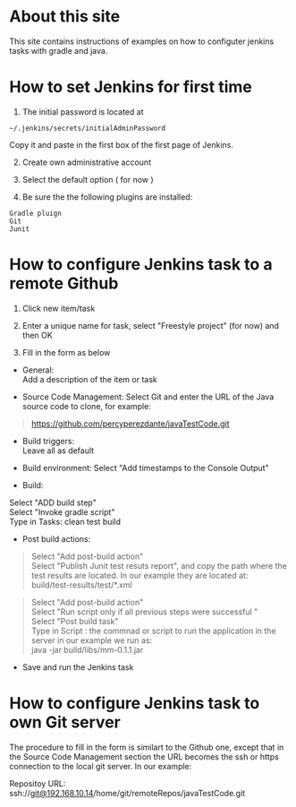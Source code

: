 
# About this site

This site contains instructions of examples on how to configuter jenkins tasks with gradle and java. 

# How to set Jenkins for first time

1. The initial password is located at

```console
~/.jenkins/secrets/initialAdminPassword
```
Copy it and paste in the first box of the first page of Jenkins.

2. Create own administrative account

3. Select the default option ( for now )

4. Be sure the the following plugins are installed:
```console
Gradle pluign
Git
Junit
```

# How to configure Jenkins task to a remote Github

1. Click new item/task

2. Enter a unique name for task, select "Freestyle project" (for now) and then OK

3. Fill in the form as below

- General:     
Add a description of the item or task

- Source Code Management: 
Select Git and enter the URL of the Java source code to clone, for example:
> https://github.com/percyperezdante/javaTestCode.git

- Build triggers:  
Leave all as default

- Build environment:
Select "Add timestamps to the Console Output"

- Build:

Select "ADD build step"\
Select "Invoke gradle script"\
Type in Tasks:  clean test build

- Post build actions:

>Select "Add post-build action"\
Select "Publish Junit test resuts report", and copy the path where 
the test results are located. In our example they are located at:\
build/test-results/test/*.xml


>Select "Add post-build action"\
Select "Run script only if all previous steps were successful	"\
Select "Post build task"\
Type in Script : the commnad or script to run the application in the server
in our example we run as:\
java -jar build/libs/mm-0.1.1.jar


- Save and run the Jenkins task

# How to configure Jenkins task to own Git server

The procedure to fill in the form  is similart to the Github one, except that
in the Source Code Management section the URL becomes the ssh or https connection
to the local git server. In our example:


Repositoy URL:\
ssh://git@192.168.10.14/home/git/remoteRepos/javaTestCode.git
